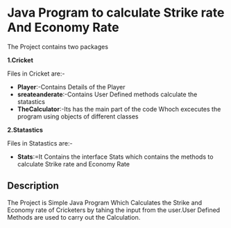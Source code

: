 # Java Program to calculate Strike rate And Economy Rate
The Project contains two packages
  
**1.Cricket**

Files in Cricket are:-

* __Player__:-Contains Details of the Player   
* __sreateanderate__:-Contains User Defined methods calculate the statastics
* __TheCalculator__:-Its has the main part of the code Whoch excecutes the program using objects of different classes

**2.Statastics**

Files in Statastics are:-

* __Stats__:=It Contains the interface Stats which contains the methods to calculate Strike rate and Economy Rate

## Description
The Project is Simple Java Program Which Calculates the Strike and Economy rate of Cricketers by tahing the input from the user.User Defined Methods are used to carry out the Calculation.

